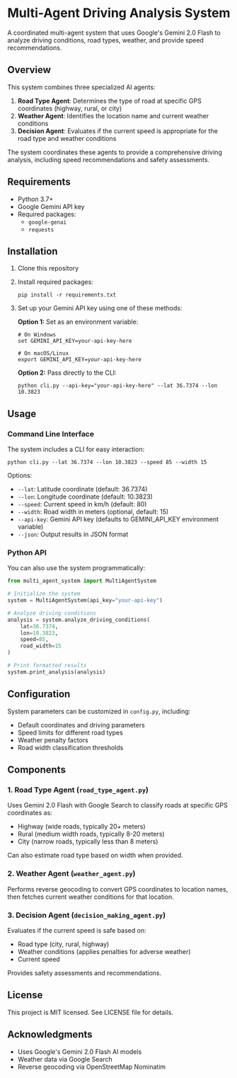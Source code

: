 # Multi-Agent Driving Analysis System

A coordinated multi-agent system that uses Google's Gemini 2.0 Flash to analyze driving conditions, road types, weather, and provide speed recommendations.

## Overview

This system combines three specialized AI agents:

1. **Road Type Agent**: Determines the type of road at specific GPS coordinates (highway, rural, or city)
2. **Weather Agent**: Identifies the location name and current weather conditions
3. **Decision Agent**: Evaluates if the current speed is appropriate for the road type and weather conditions

The system coordinates these agents to provide a comprehensive driving analysis, including speed recommendations and safety assessments.

## Requirements

- Python 3.7+
- Google Gemini API key
- Required packages:
  - `google-genai`
  - `requests`

## Installation

1. Clone this repository
2. Install required packages:
   ```
   pip install -r requirements.txt
   ```
3. Set up your Gemini API key using one of these methods:
   
   **Option 1:** Set as an environment variable:
   ```
   # On Windows
   set GEMINI_API_KEY=your-api-key-here
   
   # On macOS/Linux
   export GEMINI_API_KEY=your-api-key-here
   ```
   
   **Option 2:** Pass directly to the CLI:
   ```
   python cli.py --api-key="your-api-key-here" --lat 36.7374 --lon 10.3823
   ```

## Usage

### Command Line Interface

The system includes a CLI for easy interaction:

```
python cli.py --lat 36.7374 --lon 10.3823 --speed 85 --width 15
```

Options:
- `--lat`: Latitude coordinate (default: 36.7374)
- `--lon`: Longitude coordinate (default: 10.3823)
- `--speed`: Current speed in km/h (default: 80)
- `--width`: Road width in meters (optional, default: 15)
- `--api-key`: Gemini API key (defaults to GEMINI_API_KEY environment variable)
- `--json`: Output results in JSON format

### Python API

You can also use the system programmatically:

```python
from multi_agent_system import MultiAgentSystem

# Initialize the system
system = MultiAgentSystem(api_key="your-api-key")

# Analyze driving conditions
analysis = system.analyze_driving_conditions(
    lat=36.7374,
    lon=10.3823,
    speed=85,
    road_width=15
)

# Print formatted results
system.print_analysis(analysis)
```

## Configuration

System parameters can be customized in `config.py`, including:
- Default coordinates and driving parameters
- Speed limits for different road types
- Weather penalty factors
- Road width classification thresholds

## Components

### 1. Road Type Agent (`road_type_agent.py`)

Uses Gemini 2.0 Flash with Google Search to classify roads at specific GPS coordinates as:
- Highway (wide roads, typically 20+ meters)
- Rural (medium width roads, typically 8-20 meters)
- City (narrow roads, typically less than 8 meters)

Can also estimate road type based on width when provided.

### 2. Weather Agent (`weather_agent.py`)

Performs reverse geocoding to convert GPS coordinates to location names, then fetches current weather conditions for that location.

### 3. Decision Agent (`decision_making_agent.py`)

Evaluates if the current speed is safe based on:
- Road type (city, rural, highway)
- Weather conditions (applies penalties for adverse weather)
- Current speed

Provides safety assessments and recommendations.

## License

This project is MIT licensed. See LICENSE file for details.

## Acknowledgments

- Uses Google's Gemini 2.0 Flash AI models
- Weather data via Google Search
- Reverse geocoding via OpenStreetMap Nominatim 